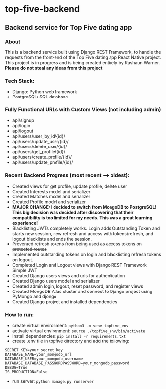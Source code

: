 # top-five-backend

## Backend service for Top Five dating app

### About
This is a backend service built using Django REST Framework, to handle the requests from the front-end of the Top Five dating app React Native project. This project is in progress and is being created entirely by Rashaun Warner. **Please do not steal any ideas from this project**

### Tech Stack:

- Django: Python web framework
- PostgreSQL: SQL database

### Fully Functional URLs with Custom Views (not including admin)
- api/signup
- api/login
- api/logout
- api/users/user_by_id/{id}/
- api/users/update_user/{id}/
- api/users/delete_user/{id}/
- api/users/get_profile/{id}/
- api/users/create_profile/{id}/
- api/users/update_profile/{id}/



### Recent Backend Progress (most recent --> oldest): 
- Created views for get profile, update profile, delete user
- Created Interests model and serializer
- Created Matches model and serializer
- Created Profile model and serializer
- **MAJOR CHANGE: I decided to switch from MongoDB to PostgreSQL! This big decision was decided after discovering that their compatibility is too limited for my needs. This was a great learning experience!**
- Blacklisting JWTs completely works. Login adds Outstanding Token and starts new session, new refresh and access with tokens/refresh, and logout blacklists and ends the session.
- ~~Prevented refresh tokens from  being used as access tokens on protected routes~~
- Implemented outstanding tokens on login and blacklisting refresh tokens on logout.
- Completed Login and Logout views with Django REST Framework Simple JWT 
- Created Django users views and urls for authentication
- Created Django users model and serializer
- Created admin login, logout, reset password, and register views
- Created MongoDB Atlas cluster and connect to Django project using PyMongo and djongo
- Created Django project and installed dependencies



### How to run:

- create virtual environment: `python3 -m venv topfive_env`
- activate virtual environment: `source ./topfive_env/bin/activate`
- install dependencies: `pip install -r requirements.txt`
- create .env file in topfive directory and add the following:
```
SECRET_KEY=your_secret_key
DATABASE_NAME=your_mongodb_url
DATABASE_USER=your_mongodb_username
DATABASE_DATABASE_PASSWORDPASSWORD=your_mongodb_password
DEBUG=True
IS_PRODUCTION=False
```
- run server: `python manage.py runserver`